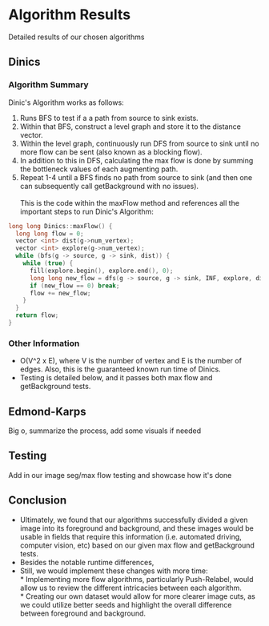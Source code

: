 # Algorithm Results
Detailed results of our chosen algorithms

## Dinics

### Algorithm Summary
Dinic's Algorithm works as follows: <br/>
1. Runs BFS to test if a a path from source to sink exists.
2. Within that BFS, construct a level graph and store it to the distance vector.
3. Within the level graph, continuously run DFS from source to sink until no more flow can be sent (also known as a blocking flow).
4. In addition to this in DFS, calculating the max flow is done by summing the bottleneck values of each augmenting path. 
5. Repeat 1-4 until a BFS finds no path from source to sink (and then one can subsequently call getBackground with no issues). <br/> <br/>
This is the code within the maxFlow method and references all the important steps to run Dinic's Algorithm: 
```cpp
long long Dinics::maxFlow() {
  long long flow = 0;
  vector <int> dist(g->num_vertex);
  vector <int> explore(g->num_vertex);
  while (bfs(g -> source, g -> sink, dist)) {
    while (true) {
      fill(explore.begin(), explore.end(), 0);
      long long new_flow = dfs(g -> source, g -> sink, INF, explore, dist);
      if (new_flow == 0) break;
      flow += new_flow;
    }
  }
  return flow;
}
```
### Other Information
* O(V^2 x E), where V is the number of vertex and E is the number of edges. Also, this is the guaranteed known run time of Dinics.
* Testing is detailed below, and it passes both max flow and getBackground tests.

## Edmond-Karps

Big o, summarize the process, add some visuals if needed

## Testing

Add in our image seg/max flow testing and showcase how it's done

## Conclusion 

* Ultimately, we found that our algorithms successfully divided a given image into its foreground and background, and these images would be usable in fields that require this information (i.e. automated driving, computer vision, etc) based on our given max flow and getBackground tests. 
* Besides the notable runtime differences, 
* Still, we would implement these changes with more time: <br/>
      * Implementing more flow algorithms, particularly Push-Relabel, would allow us to review the different intricacies between each algorithm. <br/>
      * Creating our own dataset would allow for more clearer image cuts, as we could utilize better seeds and highlight the overall difference between foreground and background. <br/>
